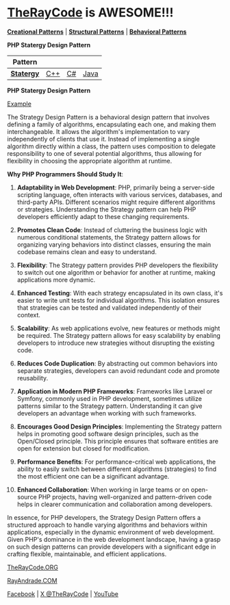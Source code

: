 # [TheRayCode](../../../README.md) is AWESOME!!!

**[Creational Patterns](../../Creational/README.md)** | **[Structural Patterns](../../Structural/README.md)** | **[Behavioral Patterns](../README.md)**

**PHP Statergy Design Pattern**

|Pattern|   |   |   |
|---|---|---|---|
| [**Statergy**](README.md) | [C++](../../../CPP/Behavioral/Statergy/README.md) | [C#](../../../Csharp/Behavioral/Statergy/README.md) | [Java](../../../Java/Behavioral/Statergy/README.md) |

**PHP Statergy Design Pattern**

[Example](SY1/README.md)

The Strategy Design Pattern is a behavioral design pattern that involves defining a family of algorithms, encapsulating each one, and making them interchangeable. It allows the algorithm's implementation to vary independently of clients that use it. Instead of implementing a single algorithm directly within a class, the pattern uses composition to delegate responsibility to one of several potential algorithms, thus allowing for flexibility in choosing the appropriate algorithm at runtime.

**Why PHP Programmers Should Study It**:

1. **Adaptability in Web Development**: PHP, primarily being a server-side scripting language, often interacts with various services, databases, and third-party APIs. Different scenarios might require different algorithms or strategies. Understanding the Strategy pattern can help PHP developers efficiently adapt to these changing requirements.

2. **Promotes Clean Code**: Instead of cluttering the business logic with numerous conditional statements, the Strategy pattern allows for organizing varying behaviors into distinct classes, ensuring the main codebase remains clean and easy to understand.

3. **Flexibility**: The Strategy pattern provides PHP developers the flexibility to switch out one algorithm or behavior for another at runtime, making applications more dynamic.

4. **Enhanced Testing**: With each strategy encapsulated in its own class, it's easier to write unit tests for individual algorithms. This isolation ensures that strategies can be tested and validated independently of their context.

5. **Scalability**: As web applications evolve, new features or methods might be required. The Strategy pattern allows for easy scalability by enabling developers to introduce new strategies without disrupting the existing code.

6. **Reduces Code Duplication**: By abstracting out common behaviors into separate strategies, developers can avoid redundant code and promote reusability.

7. **Application in Modern PHP Frameworks**: Frameworks like Laravel or Symfony, commonly used in PHP development, sometimes utilize patterns similar to the Strategy pattern. Understanding it can give developers an advantage when working with such frameworks.

8. **Encourages Good Design Principles**: Implementing the Strategy pattern helps in promoting good software design principles, such as the Open/Closed principle. This principle ensures that software entities are open for extension but closed for modification.

9. **Performance Benefits**: For performance-critical web applications, the ability to easily switch between different algorithms (strategies) to find the most efficient one can be a significant advantage.

10. **Enhanced Collaboration**: When working in large teams or on open-source PHP projects, having well-organized and pattern-driven code helps in clearer communication and collaboration among developers.

In essence, for PHP developers, the Strategy Design Pattern offers a structured approach to handle varying algorithms and behaviors within applications, especially in the dynamic environment of web development. Given PHP's dominance in the web development landscape, having a grasp on such design patterns can provide developers with a significant edge in crafting flexible, maintainable, and efficient applications.

[TheRayCode.ORG](https://www.TheRayCode.org)

[RayAndrade.COM](https://www.RayAndrade.com)

[Facebook](https://www.facebook.com/TheRayCode/) | [X @TheRayCode](https://www.x.com/TheRayCode/) | [YouTube](https://www.youtube.com/TheRayCode/)
